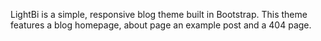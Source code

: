 LightBi is a simple, responsive blog theme built in Bootstrap. This theme features a blog homepage, about page 
an example post and a 404 page.

